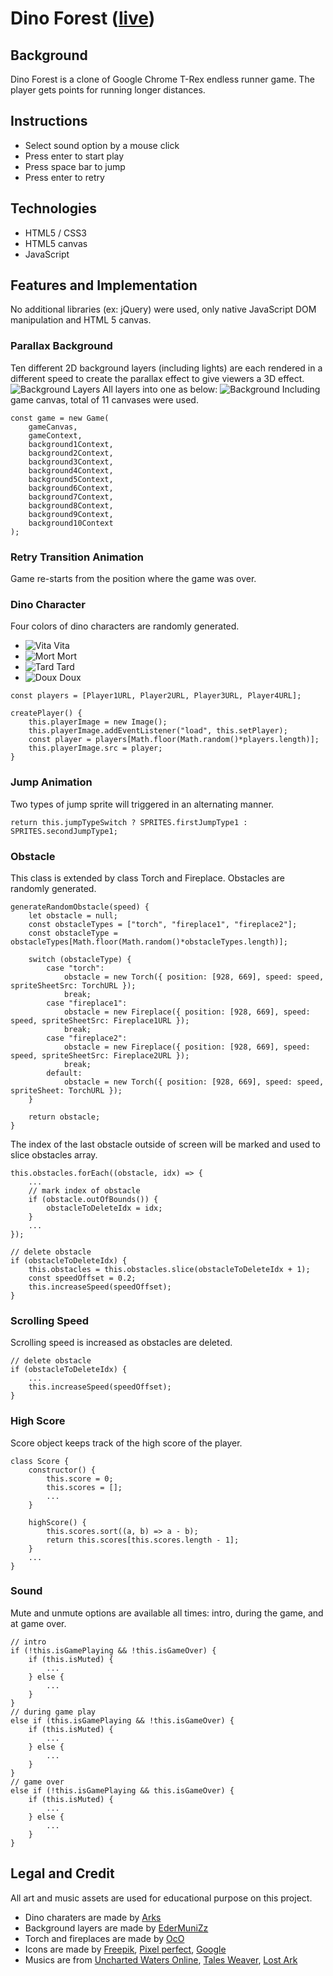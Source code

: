 # Dino Forest ([live](https://kimhandole.github.io/dino-forest/dist/))

## Background
Dino Forest is a clone of Google Chrome T-Rex endless runner game. The player gets points for running longer distances.

## Instructions
* Select sound option by a mouse click
* Press enter to start play
* Press space bar to jump
* Press enter to retry 

## Technologies
* HTML5 / CSS3
* HTML5 canvas
* JavaScript

## Features and Implementation
No additional libraries (ex: jQuery) were used, only native JavaScript DOM manipulation and HTML 5 canvas.

### Parallax Background
Ten different 2D background layers (including lights) are each rendered in a different speed to create the parallax effect to give viewers a 3D effect.
![Background Layers](background-layers.png)
All layers into one as below:
![Background](background.png)
Including game canvas, total of 11 canvases were used.
```
const game = new Game(
    gameCanvas,
    gameContext,
    background1Context,
    background2Context,
    background3Context,
    background4Context,
    background5Context,
    background6Context,
    background7Context,
    background8Context,
    background9Context,
    background10Context
);
```

### Retry Transition Animation
Game re-starts from the position where the game was over.

### Dino Character
Four colors of dino characters are randomly generated.
* ![Vita](vita.gif) Vita
* ![Mort](mort.gif) Mort
* ![Tard](tard.gif) Tard
* ![Doux](doux.gif) Doux

```
const players = [Player1URL, Player2URL, Player3URL, Player4URL];

createPlayer() {
    this.playerImage = new Image();
    this.playerImage.addEventListener("load", this.setPlayer);
    const player = players[Math.floor(Math.random()*players.length)];
    this.playerImage.src = player;
}
```

### Jump Animation
Two types of jump sprite will triggered in an alternating manner.
```
return this.jumpTypeSwitch ? SPRITES.firstJumpType1 : SPRITES.secondJumpType1;
```

### Obstacle 
This class is extended by class Torch and Fireplace. Obstacles are randomly generated.
```
generateRandomObstacle(speed) {
    let obstacle = null;
    const obstacleTypes = ["torch", "fireplace1", "fireplace2"];
    const obstacleType = obstacleTypes[Math.floor(Math.random()*obstacleTypes.length)];

    switch (obstacleType) {
        case "torch":
            obstacle = new Torch({ position: [928, 669], speed: speed, spriteSheetSrc: TorchURL });
            break;
        case "fireplace1":
            obstacle = new Fireplace({ position: [928, 669], speed: speed, spriteSheetSrc: Fireplace1URL });
            break;
        case "fireplace2":
            obstacle = new Fireplace({ position: [928, 669], speed: speed, spriteSheetSrc: Fireplace2URL });
            break;
        default:
            obstacle = new Torch({ position: [928, 669], speed: speed, spriteSheet: TorchURL });
    }

    return obstacle;
}
```
The index of the last obstacle outside of screen will be marked and used to slice obstacles array.

```
this.obstacles.forEach((obstacle, idx) => {
    ...
    // mark index of obstacle
    if (obstacle.outOfBounds()) {
        obstacleToDeleteIdx = idx;
    }
    ...
});

// delete obstacle
if (obstacleToDeleteIdx) {
    this.obstacles = this.obstacles.slice(obstacleToDeleteIdx + 1);
    const speedOffset = 0.2;
    this.increaseSpeed(speedOffset);
}
```

### Scrolling Speed 
Scrolling speed is increased as obstacles are deleted.
```
// delete obstacle
if (obstacleToDeleteIdx) {
    ...
    this.increaseSpeed(speedOffset);
}
```

### High Score
Score object keeps track of the high score of the player.
```
class Score {
    constructor() {
        this.score = 0;
        this.scores = [];
        ...
    }

    highScore() {
        this.scores.sort((a, b) => a - b);
        return this.scores[this.scores.length - 1];
    }
    ...
}
```

### Sound
Mute and unmute options are available all times: intro, during the game, and at game over.
```
// intro
if (!this.isGamePlaying && !this.isGameOver) {
    if (this.isMuted) {
        ...
    } else {
        ...
    }
} 
// during game play
else if (this.isGamePlaying && !this.isGameOver) {
    if (this.isMuted) {
        ...
    } else {
        ...
    }
}
// game over
else if (!this.isGamePlaying && this.isGameOver) {
    if (this.isMuted) {
        ...
    } else {
        ...
    }
}
```
## Legal and Credit
All art and music assets are used for educational purpose on this project.
* Dino charaters are made by [Arks](https://twitter.com/scissormarks)
* Background layers are made by [EderMuniZz](https://twitter.com/EderMuniZz)
* Torch and fireplaces are made by [OcO](https://twitter.com/oco_93)
* Icons are made by [Freepik](https://www.flaticon.com/authors/freepik"), [Pixel perfect](https://www.flaticon.com/authors/pixel-perfect"), [Google](https://www.flaticon.com/authors/google)
* Musics are from [Uncharted Waters Online](https://uwo.papayaplay.com/uwo.do), [Tales Weaver](http://www.nexon-gt.com/en-US/Game/Category-TALES/), [Lost Ark](https://www.mmorpg.com/lost-ark)
